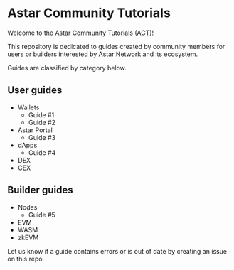 # Astar Community Tutorials

Welcome to the Astar Community Tutorials (ACT)!

This repository is dedicated to guides created by community members for users or builders interested by Astar Network and its ecosystem. 

Guides are classified by category below.

## User guides

- Wallets
    - Guide #1
    - Guide #2
- Astar Portal
    - Guide #3
- dApps
    - Guide #4
- DEX
- CEX

## Builder guides

- Nodes
    - Guide #5
- EVM
- WASM
- zkEVM

Let us know if a guide contains errors or is out of date by creating an issue on this repo.
